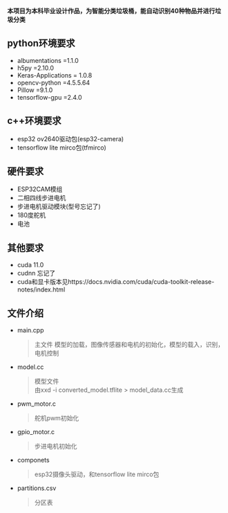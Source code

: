 **本项目为本科毕业设计作品，为智能分类垃圾桶，能自动识别40种物品并进行垃圾分类**
## python环境要求
- albumentations         =1.1.0
- h5py                   =2.10.0
- Keras-Applications     = 1.0.8
- opencv-python           =4.5.5.64
- Pillow                  =9.1.0
- tensorflow-gpu          =2.4.0
## c++环境要求
- esp32 ov2640驱动包(esp32-camera)
- tensorflow lite mirco包(tfmirco)
## 硬件要求
- ESP32CAM模组
- 二相四线步进电机
- 步进电机驱动模块(型号忘记了)
- 180度舵机
- 电池
## 其他要求
- cuda 11.0
- cudnn 忘记了
- cuda和显卡版本见https://docs.nvidia.com/cuda/cuda-toolkit-release-notes/index.html
## 文件介绍
* main.cpp  
  >主文件 模型的加载，图像传感器和电机的初始化，模型的载入，识别，电机控制  
* model.cc
  >模型文件  
  由xxd -i converted_model.tflite > model_data.cc生成
* pwm_motor.c
  >舵机pwm初始化
* gpio_motor.c
  >步进电机初始化
* componets
  >esp32摄像头驱动，和tensorflow lite mirco包
* partitions.csv 
  >分区表
